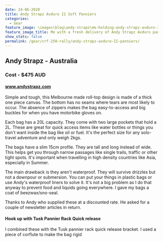 ```yaml
---
date: 24-06-2020
title: Andy Strapz Avduro II Soft Panniers
categories:
  - Gear
feature_image: \images\blog\andy-strapz\me-holding-andy-strapz-avduro-II-panniers-delivery
feature_image_title: Me with a fresh delivery of Andy Strapz Avduro panniers and some inner liners he threw in 👍
show_stats: false
permalink: /gear/crf-250-rally/andy-strapz-avduro-II-panniers/
---
```

<h2>Andy Strapz - Australia</h2>
<h3>Cost - $475 AUD</h3>
<h4>
  <a href="https://www.andystrapz.com/">www.andystrapz.com</a>
</h4>
<p>
  Simple and tough, this Melbourne made roll-top design is made of a thick one piece canvas. The bottom has no seams where tears are most likely to occur. The absence of zippers makes the bag easy-to-access and big buckles for when you have motorbike gloves on.
</p>

<p>
  Each bag has a 20L capacity. They come with two large pockets that hold a 2L. These are great for quick access items like water bottles or things you don't want inside the bag like oil or fuel. It's the perfect size for any solo-travel adventure and only weigh 2kgs.
</p>

<p>
  The bags have a slim 15cm profile. They are tall and long instead of wide. This helps get you through narrow passages like single trails, traffic or other tight spots. It's important when travelling in high density countries like Asia, especially in Summer.
</p>

<p>
  The main drawback is they aren't waterproof. They will survive drizzles but not a downpour or submersion. You can put your things in plastic bags or use Andy's waterproof liners to solve it. It's not a big problem as I do that anyway to prevent food and liquids going everywhere. I gave my bags a coat of beezwax/sno-seal.
</p>

<p>
  Thanks to Andy who supplied these at a discounted rate. He asked for a couple of newsletter articles in return.
</p>

<h4>Hook up with Tusk Pannier Rack Quick release</h4>

<p>
  I combined these with the Tusk pannier rack quick release bracket. I used a piece of corflute to make the bag rigid 
</p>

